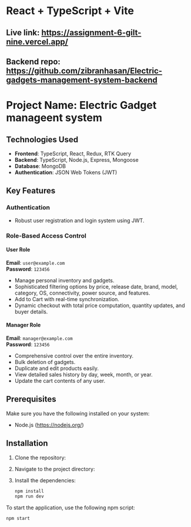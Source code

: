 # React + TypeScript + Vite
## Live link: https://assignment-6-gilt-nine.vercel.app/
## Backend repo: https://github.com/zibranhasan/Electric-gadgets-management-system-backend
# Project Name: Electric Gadget manageent system

## Technologies Used
- **Frontend**: TypeScript, React, Redux, RTK Query
- **Backend**: TypeScript, Node.js, Express, Mongoose
- **Database**: MongoDB
- **Authentication**: JSON Web Tokens (JWT)

## Key Features

### Authentication
- Robust user registration and login system using JWT.

### Role-Based Access Control

#### User Role 
**Email**: `user@example.com`  
**Password**: `123456`
- Manage personal inventory and gadgets.
- Sophisticated filtering options by price, release date, brand, model, category, OS, connectivity, power source, and features.
- Add to Cart with real-time synchronization.
- Dynamic checkout with total price computation, quantity updates, and buyer details.

#### Manager Role 
**Email**: `manager@example.com`  
**Password**: `123456`
- Comprehensive control over the entire inventory.
- Bulk deletion of gadgets.
- Duplicate and edit products easily.
- View detailed sales history by day, week, month, or year.
- Update the cart contents of any user.


## Prerequisites

Make sure you have the following installed on your system:
- Node.js (https://nodejs.org/)

## Installation

1. Clone the repository:
  
2. Navigate to the project directory:

3. Install the dependencies:
    ```bash
    npm install
    npm run dev
    ```


To start the application, use the following npm script:

```bash
npm start

